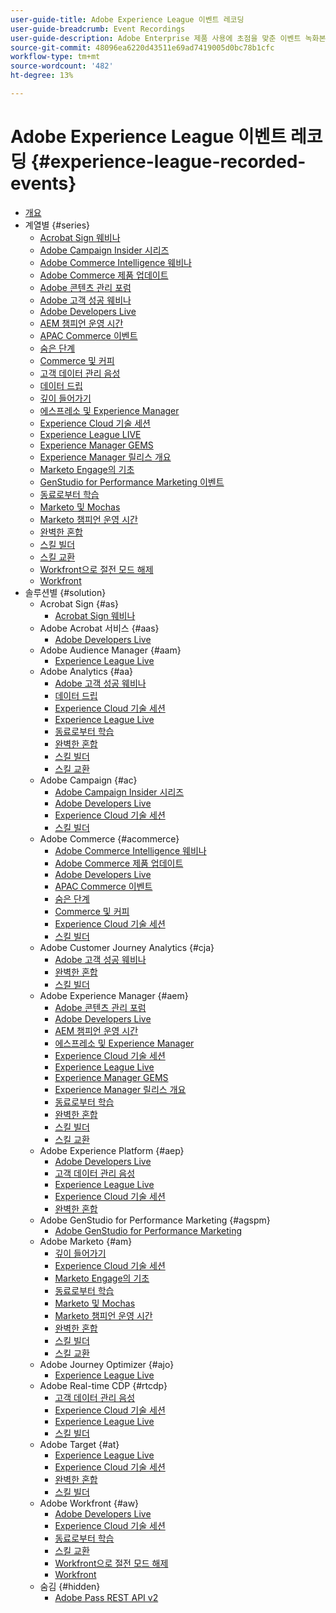 ```yaml
---
user-guide-title: Adobe Experience League 이벤트 레코딩
user-guide-breadcrumb: Event Recordings
user-guide-description: Adobe Enterprise 제품 사용에 초점을 맞춘 이벤트 녹화본 컬렉션
source-git-commit: 48096ea6220d43511e69ad7419005d0bc78b1cfc
workflow-type: tm+mt
source-wordcount: '482'
ht-degree: 13%

---
```



# Adobe Experience League 이벤트 레코딩 {#experience-league-recorded-events}

+ [개요](overview.md)
+ 계열별 {#series}
   + [Acrobat Sign 웨비나](https://experienceleague.adobe.com/docs/events/acrobat-sign-webinars/overview.html)
   + [Adobe Campaign Insider 시리즈](https://experienceleague.adobe.com/docs/events/adobe-campaign-insider-recordings/overview.html)
   + [Adobe Commerce Intelligence 웨비나](https://experienceleague.adobe.com/docs/events/mbi-webinars-recordings/overview.html)
   + [Adobe Commerce 제품 업데이트](https://experienceleague.adobe.com/docs/events/adobe-commerce-product-update-recordings/overview.html)
   + [Adobe 콘텐츠 관리 포럼](https://experienceleague.adobe.com/docs/events/adobe-content-management-forum-recordings/overview.html)
   + [Adobe 고객 성공 웨비나](https://experienceleague.adobe.com/docs/events/adobe-customer-success-webinar-recordings/overview.html)
   + [Adobe Developers Live](https://experienceleague.adobe.com/docs/events/adobe-developers-live-recordings/overview.html)
   + [AEM 챔피언 운영 시간](https://experienceleague.adobe.com/docs/events/aem-champion-office-hours/overview.html)
   + [APAC Commerce 이벤트](https://experienceleague.adobe.com/docs/events/apac-commerce-recordings/overview.html)
   + [숨은 단계](https://experienceleague.adobe.com/docs/events/behind-the-brew-recordings/overview.html)
   + [Commerce 및 커피](https://experienceleague.adobe.com/docs/events/commerce-and-coffee-recordings/overview.html)
   + [고객 데이터 관리 음성](https://experienceleague.adobe.com/docs/events/customer-data-management-voices-recordings/overview.html?lang=ko)
   + [데이터 드립](https://experienceleague.adobe.com/docs/events/data-drip-recordings/overview.html)
   + [깊이 들어가기](https://experienceleague.adobe.com/docs/events/deep-dives-recordings/overview.html)
   + [에스프레소 및 Experience Manager](https://experienceleague.adobe.com/docs/events/espressos-and-experience-manager-recordings/overview.html)
   + [Experience Cloud 기술 세션](https://experienceleague.adobe.com/docs/events/tech-sessions/overview.html)
   + [Experience League LIVE](https://experienceleague.adobe.com/docs/events/experience-league-live-recordings/overview.html)
   + [Experience Manager GEMS](https://experienceleague.adobe.com/docs/events/experience-manager-gems-recordings/overview.html)
   + [Experience Manager 릴리스 개요](https://experienceleague.adobe.com/docs/events/aemcs-release-update-recordings/overview.html?lang=ko)
   + [Marketo Engage의 기초](https://experienceleague.adobe.com/en/docs/events/foundations-of-marketo-engage-webinars/overview)
   + [GenStudio for Performance Marketing 이벤트](https://experienceleague.adobe.com/docs/events/genstudio-for-performance-marketing-events/overview.html)
   + [동료로부터 학습](https://experienceleague.adobe.com/docs/events/learn-from-your-peers-recordings/overview.html)
   + [Marketo 및 Mochas](https://experienceleague.adobe.com/docs/events/marketo-and-mochas-recordings/overview.html)
   + [Marketo 챔피언 운영 시간](https://experienceleague.adobe.com/docs/events/marketo-champion-office-hours/overview.html)
   + [완벽한 혼합](https://experienceleague.adobe.com/en/docs/events/the-perfect-blend/overview)
   + [스킬 빌더](https://experienceleague.adobe.com/docs/events/skill-builder-recordings/overview.html)
   + [스킬 교환](https://experienceleague.adobe.com/docs/events/the-skill-exchange-recordings/overview.html)
   + [Workfront으로 절전 모드 해제](https://experienceleague.adobe.com/docs/events/wake-up-with-workfront-recordings/overview.html)
   + [Workfront](https://experienceleague.adobe.com/docs/events/workfront-recordings/overview.html)
+ 솔루션별 {#solution}
   + Acrobat Sign {#as}
      + [Acrobat Sign 웨비나](https://experienceleague.adobe.com/docs/events/acrobat-sign-webinars/overview.html)
   + Adobe Acrobat 서비스 {#aas}
      + [Adobe Developers Live](https://experienceleague.adobe.com/docs/events/adobe-developers-live-recordings/overview.html)
   + Adobe Audience Manager {#aam}
      + [Experience League Live](https://experienceleague.adobe.com/docs/events/experience-league-live-recordings/overview.html)
   + Adobe Analytics {#aa}
      + [Adobe 고객 성공 웨비나](https://experienceleague.adobe.com/docs/events/adobe-customer-success-webinar-recordings/overview.html)
      + [데이터 드립](https://experienceleague.adobe.com/docs/events/data-drip-recordings/overview.html)
      + [Experience Cloud 기술 세션](https://experienceleague.adobe.com/docs/events/tech-sessions/overview.html)
      + [Experience League Live](https://experienceleague.adobe.com/docs/events/experience-league-live-recordings/overview.html)
      + [동료로부터 학습](https://experienceleague.adobe.com/docs/events/learn-from-your-peers-recordings/overview.html)
      + [완벽한 혼합](https://experienceleague.adobe.com/en/docs/events/the-perfect-blend/overview)
      + [스킬 빌더](https://experienceleague.adobe.com/docs/events/skill-builder-recordings/overview.html)
      + [스킬 교환](https://experienceleague.adobe.com/docs/events/the-skill-exchange-recordings/overview.html)
   + Adobe Campaign {#ac}
      + [Adobe Campaign Insider 시리즈](https://experienceleague.adobe.com/docs/events/adobe-campaign-insider-recordings/overview.html)
      + [Adobe Developers Live](https://experienceleague.adobe.com/docs/events/adobe-developers-live-recordings/overview.html)
      + [Experience Cloud 기술 세션](https://experienceleague.adobe.com/docs/events/tech-sessions/overview.html)
      + [스킬 빌더](https://experienceleague.adobe.com/docs/events/skill-builder-recordings/overview.html)
   + Adobe Commerce {#acommerce}
      + [Adobe Commerce Intelligence 웨비나](https://experienceleague.adobe.com/docs/events/mbi-webinars-recordings/overview.html)
      + [Adobe Commerce 제품 업데이트](https://experienceleague.adobe.com/docs/events/adobe-commerce-product-update-recordings/overview.html)
      + [Adobe Developers Live](https://experienceleague.adobe.com/docs/events/adobe-developers-live-recordings/overview.html)
      + [APAC Commerce 이벤트](https://experienceleague.adobe.com/docs/events/apac-commerce-recordings/overview.html)
      + [숨은 단계](https://experienceleague.adobe.com/docs/events/behind-the-brew-recordings/overview.html)
      + [Commerce 및 커피](https://experienceleague.adobe.com/docs/events/commerce-and-coffee-recordings/overview.html)
      + [Experience Cloud 기술 세션](https://experienceleague.adobe.com/docs/events/tech-sessions/overview.html)
      + [스킬 빌더](https://experienceleague.adobe.com/docs/events/skill-builder-recordings/overview.html)
   + Adobe Customer Journey Analytics {#cja}
      + [Adobe 고객 성공 웨비나](https://experienceleague.adobe.com/docs/events/adobe-customer-success-webinar-recordings/overview.html)
      + [완벽한 혼합](https://experienceleague.adobe.com/en/docs/events/the-perfect-blend/overview)
      + [스킬 빌더](https://experienceleague.adobe.com/docs/events/skill-builder-recordings/overview.html)
   + Adobe Experience Manager {#aem}
      + [Adobe 콘텐츠 관리 포럼](https://experienceleague.adobe.com/docs/events/adobe-content-management-forum-recordings/overview.html)
      + [Adobe Developers Live](https://experienceleague.adobe.com/docs/events/adobe-developers-live-recordings/overview.html)
      + [AEM 챔피언 운영 시간](https://experienceleague.adobe.com/docs/events/aem-champion-office-hours/overview.html)
      + [에스프레소 및 Experience Manager](https://experienceleague.adobe.com/docs/events/espressos-and-experience-manager-recordings/overview.html)
      + [Experience Cloud 기술 세션](https://experienceleague.adobe.com/docs/events/tech-sessions/overview.html)
      + [Experience League Live](https://experienceleague.adobe.com/docs/events/experience-league-live-recordings/overview.html)
      + [Experience Manager GEMS](https://experienceleague.adobe.com/docs/events/experience-manager-gems-recordings/overview.html)
      + [Experience Manager 릴리스 개요](https://experienceleague.adobe.com/docs/events/aemcs-release-update-recordings/overview.html?lang=ko)
      + [동료로부터 학습](https://experienceleague.adobe.com/docs/events/learn-from-your-peers-recordings/overview.html)
      + [완벽한 혼합](https://experienceleague.adobe.com/en/docs/events/the-perfect-blend/overview)
      + [스킬 빌더](https://experienceleague.adobe.com/docs/events/skill-builder-recordings/overview.html)
      + [스킬 교환](https://experienceleague.adobe.com/docs/events/the-skill-exchange-recordings/overview.html)
   + Adobe Experience Platform {#aep}
      + [Adobe Developers Live](https://experienceleague.adobe.com/docs/events/adobe-developers-live-recordings/overview.html)
      + [고객 데이터 관리 음성](https://experienceleague.adobe.com/docs/events/customer-data-management-voices-recordings/overview.html?lang=ko)
      + [Experience League Live](https://experienceleague.adobe.com/docs/events/experience-league-live-recordings/overview.html)
      + [Experience Cloud 기술 세션](https://experienceleague.adobe.com/docs/events/tech-sessions/overview.html)
      + [완벽한 혼합](https://experienceleague.adobe.com/en/docs/events/the-perfect-blend/overview)
   + Adobe GenStudio for Performance Marketing {#agspm}
      + [Adobe GenStudio for Performance Marketing](https://experienceleague.adobe.com/docs/events/genstudio-for-performance-marketing-events/overview.html)
   + Adobe Marketo {#am}
      + [깊이 들어가기](https://experienceleague.adobe.com/docs/events/deep-dives-recordings/overview.html)
      + [Experience Cloud 기술 세션](https://experienceleague.adobe.com/docs/events/tech-sessions/overview.html)
      + [Marketo Engage의 기초](https://experienceleague.adobe.com/en/docs/events/foundations-of-marketo-engage-webinars/overview)
      + [동료로부터 학습](https://experienceleague.adobe.com/docs/events/learn-from-your-peers-recordings/overview.html)
      + [Marketo 및 Mochas](https://experienceleague.adobe.com/docs/events/marketo-and-mochas-recordings/overview.html)
      + [Marketo 챔피언 운영 시간](https://experienceleague.adobe.com/docs/events/marketo-champion-office-hours/overview.html)
      + [완벽한 혼합](https://experienceleague.adobe.com/en/docs/events/the-perfect-blend/overview)
      + [스킬 빌더](https://experienceleague.adobe.com/docs/events/skill-builder-recordings/overview.html)
      + [스킬 교환](https://experienceleague.adobe.com/docs/events/the-skill-exchange-recordings/overview.html)
   + Adobe Journey Optimizer {#ajo}
      + [Experience League Live](https://experienceleague.adobe.com/docs/events/experience-league-live-recordings/overview.html)
   + Adobe Real-time CDP {#rtcdp}
      + [고객 데이터 관리 음성](https://experienceleague.adobe.com/docs/events/customer-data-management-voices-recordings/overview.html?lang=ko)
      + [Experience Cloud 기술 세션](https://experienceleague.adobe.com/docs/events/tech-sessions/overview.html)
      + [Experience League Live](https://experienceleague.adobe.com/docs/events/experience-league-live-recordings/overview.html)
      + [스킬 빌더](https://experienceleague.adobe.com/docs/events/skill-builder-recordings/overview.html)
   + Adobe Target {#at}
      + [Experience League Live](https://experienceleague.adobe.com/docs/events/experience-league-live-recordings/overview.html)
      + [Experience Cloud 기술 세션](https://experienceleague.adobe.com/docs/events/tech-sessions/overview.html)
      + [완벽한 혼합](https://experienceleague.adobe.com/en/docs/events/the-perfect-blend/overview)
      + [스킬 빌더](https://experienceleague.adobe.com/docs/events/skill-builder-recordings/overview.html)
   + Adobe Workfront {#aw}
      + [Adobe Developers Live](https://experienceleague.adobe.com/docs/events/adobe-developers-live-recordings/overview.html)
      + [Experience Cloud 기술 세션](https://experienceleague.adobe.com/docs/events/tech-sessions/overview.html)
      + [동료로부터 학습](https://experienceleague.adobe.com/docs/events/learn-from-your-peers-recordings/overview.html)
      + [스킬 교환](https://experienceleague.adobe.com/docs/events/the-skill-exchange-recordings/overview.html)
      + [Workfront으로 절전 모드 해제](https://experienceleague.adobe.com/docs/events/wake-up-with-workfront-recordings/overview.html)
      + [Workfront](https://experienceleague.adobe.com/docs/events/workfront-recordings/overview.html)
   + 숨김 {#hidden}
      + [Adobe Pass REST API v2](../single-events/adobe-pass-rest-api-v2.md)